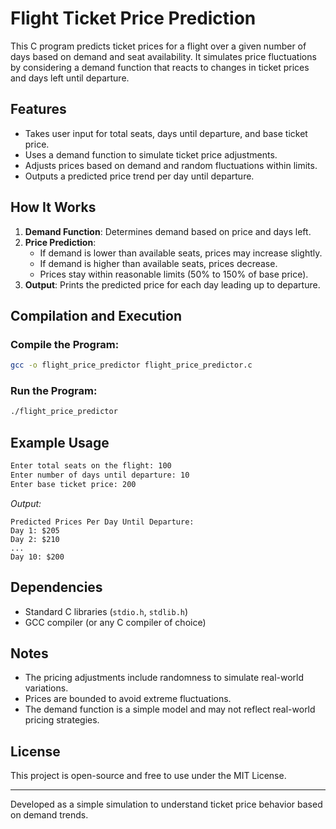 # Flight Ticket Price Prediction

This C program predicts ticket prices for a flight over a given number of days based on demand and seat availability. It simulates price fluctuations by considering a demand function that reacts to changes in ticket prices and days left until departure.

## Features
- Takes user input for total seats, days until departure, and base ticket price.
- Uses a demand function to simulate ticket price adjustments.
- Adjusts prices based on demand and random fluctuations within limits.
- Outputs a predicted price trend per day until departure.

## How It Works
1. **Demand Function**: Determines demand based on price and days left.
2. **Price Prediction**:
   - If demand is lower than available seats, prices may increase slightly.
   - If demand is higher than available seats, prices decrease.
   - Prices stay within reasonable limits (50% to 150% of base price).
3. **Output**: Prints the predicted price for each day leading up to departure.

## Compilation and Execution
### Compile the Program:
```sh
gcc -o flight_price_predictor flight_price_predictor.c
```

### Run the Program:
```sh
./flight_price_predictor
```

## Example Usage
```sh
Enter total seats on the flight: 100
Enter number of days until departure: 10
Enter base ticket price: 200
```
_Output:_
```
Predicted Prices Per Day Until Departure:
Day 1: $205
Day 2: $210
...
Day 10: $200
```

## Dependencies
- Standard C libraries (`stdio.h`, `stdlib.h`)
- GCC compiler (or any C compiler of choice)

## Notes
- The pricing adjustments include randomness to simulate real-world variations.
- Prices are bounded to avoid extreme fluctuations.
- The demand function is a simple model and may not reflect real-world pricing strategies.

## License
This project is open-source and free to use under the MIT License.

---
Developed as a simple simulation to understand ticket price behavior based on demand trends.

